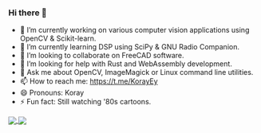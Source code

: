 ### Hi there 👋

- 🔭 I’m currently working on various computer vision applications using OpenCV & Scikit-learn.
- 🌱 I’m currently learning DSP using SciPy & GNU Radio Companion.
- 👯 I’m looking to collaborate on FreeCAD software.
- 🤔 I’m looking for help with Rust and WebAssembly development.
- 💬 Ask me about OpenCV, ImageMagick or Linux command line utilities.
- 📫 How to reach me: https://t.me/KorayEy
- 😄 Pronouns: Koray
- ⚡ Fun fact: Still watching '80s cartoons.


<a href="https://github.com/anuraghazra/github-readme-stats">
  <img align="center" src="https://github-readme-stats.vercel.app/api?username=korayeyinc&repo=github-readme-stats&theme=radical" />
</a>


<a href="https://github.com/anuraghazra/github-readme-stats">
  <img align="center" src="https://github-readme-stats.vercel.app/api/top-langs/?username=korayeyinc&repo=github-readme-stats&theme=radical" />
</a>

